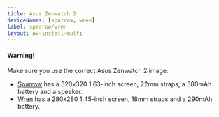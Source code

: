 ```yaml
---
title: Asus Zenwatch 2
deviceNames: [sparrow, wren]
label: sparrow/wren
layout: aw-install-multi
---
```


<div class="callout callout-warning">
    <h4>Warning!</h4>
    <p>Make sure you use the correct Asus Zenwatch 2 image.</p>
    <ul>
        <li><a href="{{rel '/install/sparrow'}}">Sparrow</a> has a 320x320 1.63-inch screen, 22mm straps, a 380mAh battery and a speaker.</li>
        <li><a href="{{rel '/install/wren'}}">Wren</a> has a 280x280 1.45-inch screen, 18mm straps and a 290mAh battery.</li>
    </ul>
</div>
